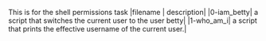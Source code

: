 This is for the shell permissions task
|filename | description|
|0-iam\_betty| a script that switches the current user to the user betty|
|1-who\_am\_i| a script that prints the effective username of the current user.|
